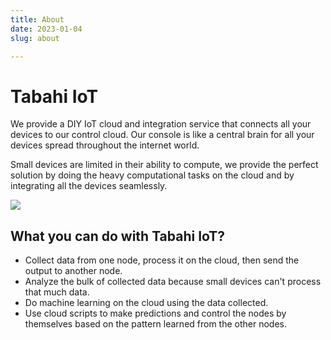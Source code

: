 ```yaml
---
title: About
date: 2023-01-04
slug: about

---
```

# Tabahi IoT

We provide a DIY IoT cloud and integration service that connects all your devices to our control cloud. Our console is like a central brain for all your devices spread throughout the internet world.

Small devices are limited in their ability to compute, we provide the perfect solution by doing the heavy computational tasks on the cloud and by integrating all the devices seamlessly.  
  
![](/ttc_organism.png)

## What you can do with Tabahi IoT?

* Collect data from one node, process it on the cloud, then send the output to another node.
* Analyze the bulk of collected data because small devices can't process that much data.
* Do machine learning on the cloud using the data collected.
* Use cloud scripts to make predictions and control the nodes by themselves based on the pattern learned from the other nodes.